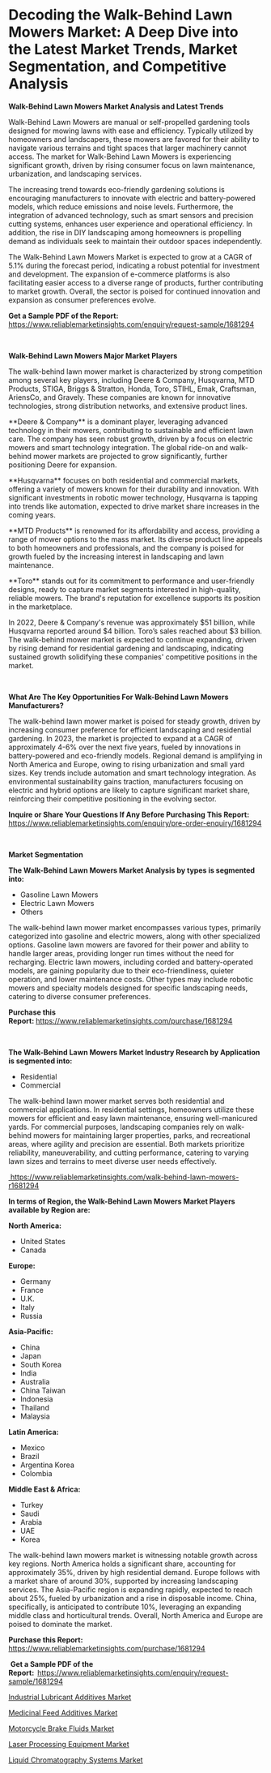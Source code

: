 <p><h1>Decoding the Walk-Behind Lawn Mowers Market: A Deep Dive into the Latest Market Trends, Market Segmentation, and Competitive Analysis</h1></p><p><strong>Walk-Behind Lawn Mowers Market Analysis and Latest Trends</strong></p>
<p><p>Walk-Behind Lawn Mowers are manual or self-propelled gardening tools designed for mowing lawns with ease and efficiency. Typically utilized by homeowners and landscapers, these mowers are favored for their ability to navigate various terrains and tight spaces that larger machinery cannot access. The market for Walk-Behind Lawn Mowers is experiencing significant growth, driven by rising consumer focus on lawn maintenance, urbanization, and landscaping services. </p><p>The increasing trend towards eco-friendly gardening solutions is encouraging manufacturers to innovate with electric and battery-powered models, which reduce emissions and noise levels. Furthermore, the integration of advanced technology, such as smart sensors and precision cutting systems, enhances user experience and operational efficiency. In addition, the rise in DIY landscaping among homeowners is propelling demand as individuals seek to maintain their outdoor spaces independently.</p><p>The Walk-Behind Lawn Mowers Market is expected to grow at a CAGR of 5.1% during the forecast period, indicating a robust potential for investment and development. The expansion of e-commerce platforms is also facilitating easier access to a diverse range of products, further contributing to market growth. Overall, the sector is poised for continued innovation and expansion as consumer preferences evolve.</p></p>
<p><strong>Get a Sample PDF of the Report:&nbsp;</strong> <a href="https://www.reliablemarketinsights.com/enquiry/request-sample/1681294?utm_campaign=1512&utm_medium=2&utm_source=Github&utm_content=ia&utm_term=16122024&utm_id=walk-behind-lawn-mowers">https://www.reliablemarketinsights.com/enquiry/request-sample/1681294</a></p>
<p>&nbsp;</p>
<p><strong>Walk-Behind Lawn Mowers Major Market Players</strong></p>
<p><p>The walk-behind lawn mower market is characterized by strong competition among several key players, including Deere & Company, Husqvarna, MTD Products, STIGA, Briggs & Stratton, Honda, Toro, STIHL, Emak, Craftsman, AriensCo, and Gravely. These companies are known for innovative technologies, strong distribution networks, and extensive product lines.</p><p>**Deere & Company** is a dominant player, leveraging advanced technology in their mowers, contributing to sustainable and efficient lawn care. The company has seen robust growth, driven by a focus on electric mowers and smart technology integration. The global ride-on and walk-behind mower markets are projected to grow significantly, further positioning Deere for expansion.</p><p>**Husqvarna** focuses on both residential and commercial markets, offering a variety of mowers known for their durability and innovation. With significant investments in robotic mower technology, Husqvarna is tapping into trends like automation, expected to drive market share increases in the coming years.</p><p>**MTD Products** is renowned for its affordability and access, providing a range of mower options to the mass market. Its diverse product line appeals to both homeowners and professionals, and the company is poised for growth fueled by the increasing interest in landscaping and lawn maintenance.</p><p>**Toro** stands out for its commitment to performance and user-friendly designs, ready to capture market segments interested in high-quality, reliable mowers. The brand's reputation for excellence supports its position in the marketplace.</p><p>In 2022, Deere & Company's revenue was approximately $51 billion, while Husqvarna reported around $4 billion. Toro’s sales reached about $3 billion. The walk-behind mower market is expected to continue expanding, driven by rising demand for residential gardening and landscaping, indicating sustained growth solidifying these companies' competitive positions in the market.</p></p>
<p>&nbsp;</p>
<p><strong>What Are The Key Opportunities For Walk-Behind Lawn Mowers Manufacturers?</strong></p>
<p><p>The walk-behind lawn mower market is poised for steady growth, driven by increasing consumer preference for efficient landscaping and residential gardening. In 2023, the market is projected to expand at a CAGR of approximately 4-6% over the next five years, fueled by innovations in battery-powered and eco-friendly models. Regional demand is amplifying in North America and Europe, owing to rising urbanization and small yard sizes. Key trends include automation and smart technology integration. As environmental sustainability gains traction, manufacturers focusing on electric and hybrid options are likely to capture significant market share, reinforcing their competitive positioning in the evolving sector.</p></p>
<p><strong>Inquire or Share Your Questions If Any Before Purchasing This Report:</strong> <a href="https://www.reliablemarketinsights.com/enquiry/pre-order-enquiry/1681294?utm_campaign=1512&utm_medium=2&utm_source=Github&utm_content=ia&utm_term=16122024&utm_id=walk-behind-lawn-mowers">https://www.reliablemarketinsights.com/enquiry/pre-order-enquiry/1681294</a></p>
<p>&nbsp;</p>
<p><strong>Market Segmentation</strong></p>
<p><strong>The Walk-Behind Lawn Mowers Market Analysis by types is segmented into:</strong></p>
<p><ul><li>Gasoline Lawn Mowers</li><li>Electric Lawn Mowers</li><li>Others</li></ul></p>
<p><p>The walk-behind lawn mower market encompasses various types, primarily categorized into gasoline and electric mowers, along with other specialized options. Gasoline lawn mowers are favored for their power and ability to handle larger areas, providing longer run times without the need for recharging. Electric lawn mowers, including corded and battery-operated models, are gaining popularity due to their eco-friendliness, quieter operation, and lower maintenance costs. Other types may include robotic mowers and specialty models designed for specific landscaping needs, catering to diverse consumer preferences.</p></p>
<p><strong>Purchase this Report:&nbsp;</strong><a href="https://www.reliablemarketinsights.com/purchase/1681294?utm_campaign=1512&utm_medium=2&utm_source=Github&utm_content=ia&utm_term=16122024&utm_id=walk-behind-lawn-mowers">https://www.reliablemarketinsights.com/purchase/1681294</a></p>
<p>&nbsp;</p>
<p><strong>The Walk-Behind Lawn Mowers Market Industry Research by Application is segmented into:</strong></p>
<p><ul><li>Residential</li><li>Commercial</li></ul></p>
<p><p>The walk-behind lawn mower market serves both residential and commercial applications. In residential settings, homeowners utilize these mowers for efficient and easy lawn maintenance, ensuring well-manicured yards. For commercial purposes, landscaping companies rely on walk-behind mowers for maintaining larger properties, parks, and recreational areas, where agility and precision are essential. Both markets prioritize reliability, maneuverability, and cutting performance, catering to varying lawn sizes and terrains to meet diverse user needs effectively.</p></p>
<p><a href="https://www.reliablemarketinsights.com/walk-behind-lawn-mowers-r1681294?utm_campaign=1512&utm_medium=2&utm_source=Github&utm_content=ia&utm_term=16122024&utm_id=walk-behind-lawn-mowers">&nbsp;https://www.reliablemarketinsights.com/walk-behind-lawn-mowers-r1681294</a></p>
<p><strong>In terms of Region, the Walk-Behind Lawn Mowers Market Players available by Region are:</strong></p>
<p>
    <p> <strong> North America: </strong>
        <ul>
            <li>United States</li>
            <li>Canada</li>
        </ul>
        </p> 
    <p> <strong> Europe: </strong>
        <ul>
            <li>Germany</li>
            <li>France</li>
            <li>U.K.</li>
            <li>Italy</li>
            <li>Russia</li>
        </ul>
        </p> 
    <p> <strong> Asia-Pacific: </strong>
        <ul>
            <li>China</li>
            <li>Japan</li>
            <li>South Korea</li>
            <li>India</li>
            <li>Australia</li>
            <li>China Taiwan</li>
            <li>Indonesia</li>
            <li>Thailand</li>
            <li>Malaysia</li>
        </ul>
        </p> 
    <p> <strong> Latin America: </strong>
        <ul>
            <li>Mexico</li>
            <li>Brazil</li>
            <li>Argentina Korea</li>
            <li>Colombia</li>
        </ul>
        </p> 
    <p> <strong> Middle East & Africa: </strong>
        <ul>
            <li>Turkey</li>
            <li>Saudi</li>
            <li>Arabia</li>
            <li>UAE</li>
            <li>Korea</li>
        </ul>
    </p>
    </p>
<p><p>The walk-behind lawn mowers market is witnessing notable growth across key regions. North America holds a significant share, accounting for approximately 35%, driven by high residential demand. Europe follows with a market share of around 30%, supported by increasing landscaping services. The Asia-Pacific region is expanding rapidly, expected to reach about 25%, fueled by urbanization and a rise in disposable income. China, specifically, is anticipated to contribute 10%, leveraging an expanding middle class and horticultural trends. Overall, North America and Europe are poised to dominate the market.</p></p>
<p><strong>Purchase this Report: </strong><a href="https://www.reliablemarketinsights.com/purchase/1681294?utm_campaign=1512&utm_medium=2&utm_source=Github&utm_content=ia&utm_term=16122024&utm_id=walk-behind-lawn-mowers">https://www.reliablemarketinsights.com/purchase/1681294</a></p>
<p>&nbsp;<strong>Get a Sample PDF of the Report:&nbsp;&nbsp;</strong><a href="https://www.reliablemarketinsights.com/enquiry/request-sample/1681294?utm_campaign=1512&utm_medium=2&utm_source=Github&utm_content=ia&utm_term=16122024&utm_id=walk-behind-lawn-mowers">https://www.reliablemarketinsights.com/enquiry/request-sample/1681294</a></p>
<p><strong></strong></p>
<p><p><a href="https://www.linkedin.com/pulse/swot-analysis-industrial-lubricant-additives-market-business-pfnqe?utm_campaign=1512&utm_medium=2&utm_source=Github&utm_content=ia&utm_term=16122024&utm_id=walk-behind-lawn-mowers">Industrial Lubricant Additives Market</a></p><p><a href="https://www.linkedin.com/pulse/medicinal-feed-additives-market-expected-continue-its-upward-kvfhe?utm_campaign=1512&utm_medium=2&utm_source=Github&utm_content=ia&utm_term=16122024&utm_id=walk-behind-lawn-mowers">Medicinal Feed Additives Market</a></p><p><a href="https://www.linkedin.com/pulse/motorcycle-brake-fluids-market-analysis-driving-business-advancement-xcabe?utm_campaign=1512&utm_medium=2&utm_source=Github&utm_content=ia&utm_term=16122024&utm_id=walk-behind-lawn-mowers">Motorcycle Brake Fluids Market</a></p><p><a href="https://www.linkedin.com/pulse/projected-market-expansion-laser-processing-equipment-47-cagr-1hwfe?utm_campaign=1512&utm_medium=2&utm_source=Github&utm_content=ia&utm_term=16122024&utm_id=walk-behind-lawn-mowers">Laser Processing Equipment Market</a></p><p><a href="https://www.linkedin.com/pulse/liquid-chromatography-systems-market-sizeshare-recent-ueive?utm_campaign=1512&utm_medium=2&utm_source=Github&utm_content=ia&utm_term=16122024&utm_id=walk-behind-lawn-mowers">Liquid Chromatography Systems Market</a></p></p>